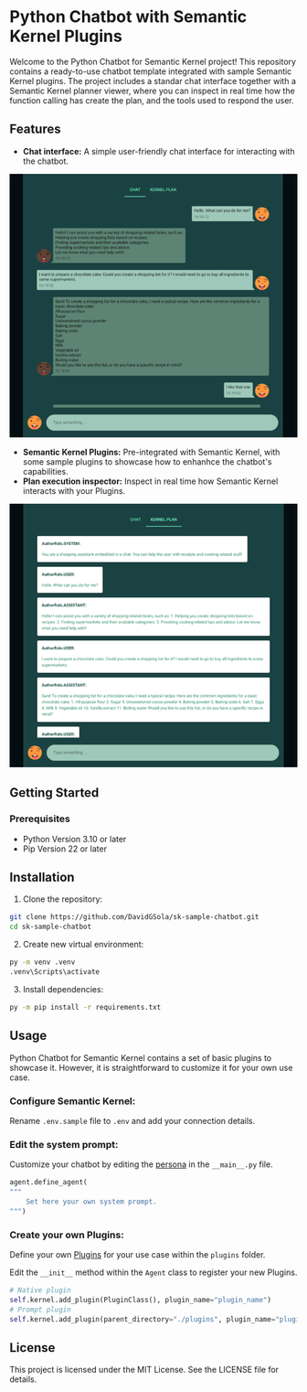 # Python Chatbot with Semantic Kernel Plugins

Welcome to the Python Chatbot for Semantic Kernel project! This repository contains a ready-to-use chatbot template integrated with sample Semantic Kernel plugins. The project includes a standar chat interface together with a Semantic Kernel planner viewer, where you can inspect in real time how the function calling has create the plan, and the tools used to respond the user.

## Features

- **Chat interface:** A simple user-friendly chat interface for interacting with the chatbot.

![Chat interface](./images/chat.png)

- **Semantic Kernel Plugins:** Pre-integrated with Semantic Kernel, with some sample plugins to showcase how to enhanhce the chatbot's capabilities.
- **Plan execution inspector:** Inspect in real time how Semantic Kernel interacts with your Plugins.

![Plan inspector](./images/planner.png)

## Getting Started

### Prerequisites

- Python Version 3.10 or later
- Pip Version 22 or later

## Installation

1. Clone the repository:

```bash
git clone https://github.com/DavidGSola/sk-sample-chatbot.git
cd sk-sample-chatbot
```

2. Create new virtual environment:

```bash
py -m venv .venv
.venv\Scripts\activate
```

3. Install dependencies:

```bash
py -m pip install -r requirements.txt
```

## Usage

Python Chatbot for Semantic Kernel contains a set of basic plugins to showcase it. However, it is straightforward to customize it for your own use case.

### Configure Semantic Kernel: 

Rename `.env.sample` file to `.env` and add your connection details.

### Edit the system prompt:

Customize your chatbot by editing the [persona](https://learn.microsoft.com/en-us/semantic-kernel/frameworks/agent/personas?pivots=programming-language-python) in the `__main__.py` file.

```py
agent.define_agent(
"""
    Set here your own system prompt.
""")
```

### Create your own Plugins:

Define your own [Plugins](https://learn.microsoft.com/en-us/semantic-kernel/concepts/plugins/?pivots=programming-language-python) for your use case within the `plugins` folder.

Edit the `__init__` method within the `Agent` class to register your new Plugins.

```py
# Native plugin
self.kernel.add_plugin(PluginClass(), plugin_name="plugin_name")
# Prompt plugin
self.kernel.add_plugin(parent_directory="./plugins", plugin_name="plugin_name")
```

## License
This project is licensed under the MIT License. See the LICENSE file for details.
